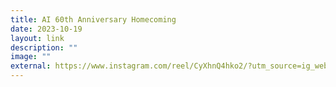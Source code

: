 ```yaml
---
title: AI 60th Anniversary Homecoming
date: 2023-10-19
layout: link
description: ""
image: ""
external: https://www.instagram.com/reel/CyXhnQ4hko2/?utm_source=ig_web_copy_link
---
```

